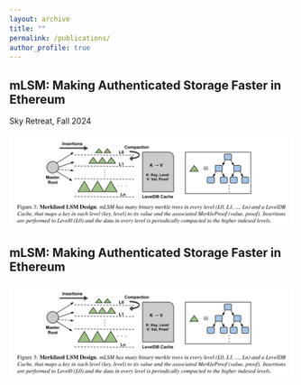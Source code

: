 ```yaml
---
layout: archive
title: ""
permalink: /publications/
author_profile: true
---
```



<h2>mLSM: Making Authenticated Storage Faster in Ethereum</h2> 
<p>
Sky Retreat, Fall 2024 <br>
</p>
<center>
  <a href="https://www.usenix.org/conference/hotstorage18/presentation/raju" target="_blank"><img src="../_publications/mlsm.png" style="width: 60vw"></a>
</center>

## mLSM: Making Authenticated Storage Faster in Ethereum
<p>
<a href="https://www.usenix.org/conference/hotstorage18/presentation/raju" target="_blank">
<img src="../_publications/mlsm.png" style="width: 60vw">
</a>
</p>

<!-- {% if author.googlescholar %}
  You can also find my articles on <u><a href="{{author.googlescholar}}">my Google Scholar profile</a>.</u>
{% endif %}

{% include base_path %}

{% for post in site.publications reversed %}
  {% include archive-single.html %}
{% endfor %} -->
